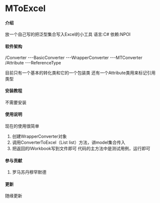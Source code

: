 # MToExcel

#### 介绍
放一个自己写的把泛型集合写入Excel的小工具
语言:C#
依赖:NPOI

#### 软件架构
/Converter
  ---BasicConverter
  ---WrapperConverter
  ---MTConverter
/Attribute
  ---ReferenceType

目前只有一个基本的转化类和它的一个包装类
还有一个Attribute类用来标记引用类型


#### 安装教程

不需要安装

#### 使用说明
现在的使用很简单
1.  创建WrapperConverter对象
2.  调用ConverterToExcel<T>（List<T> list）方法，讲model集合传入
3.  把返回的IWorkbook写到文件即可
代码的主方法中是测试用例，运行即可
#### 参与贡献

1.  罗马苏丹穆罕默德


#### 更新
随缘更新
